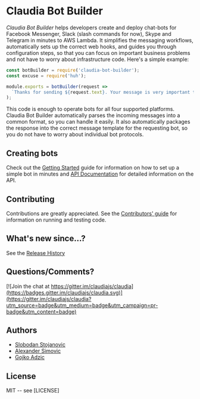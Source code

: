 # Claudia Bot Builder

_Claudia Bot Builder_ helps developers create and deploy chat-bots for Facebook Messenger, Slack (slash commands for now), Skype and Telegram in minutes to AWS Lambda. It simplifies the messaging workflows, automatically sets up the correct web hooks, and guides you through configuration steps, so that you can focus on important business problems and not have to worry about infrastructure code. Here's a simple example:

```javascript
const botBuilder = require('claudia-bot-builder');
const excuse = require('huh');

module.exports = botBuilder(request => 
  `Thanks for sending ${request.text}. Your message is very important to us, but ${excuse.get()}`
);
```

This code is enough to operate bots for all four supported platforms. Claudia Bot Builder automatically parses the incoming messages into a common format, so you can handle it easily. It also automatically packages the response into the correct message template for the requesting bot, so you do not have to worry about individual bot protocols.

## Creating bots

Check out the [Getting Started](GETTING_STARTED.md) guide for information on how to set up a simple bot in minutes and [API Documentation](API.md) for detailed information on the API.

## Contributing

Contributions are greatly appreciated. See the [Contributors' guide](CONTRIBUTING.md) for information on running and testing code.

## What's new since...?

See the [Release History](RELEASES.md)

## Questions/Comments?

[![Join the chat at https://gitter.im/claudiajs/claudia](https://badges.gitter.im/claudiajs/claudia.svg)](https://gitter.im/claudiajs/claudia?utm_source=badge&utm_medium=badge&utm_campaign=pr-badge&utm_content=badge)

## Authors

* [Slobodan Stojanovic](https://github.com/stojanovic)
* [Alexander Simovic](https://github.com/simalexan)
* [Gojko Adzic](https://github.com/gojko)

## License 

MIT -- see [LICENSE]
